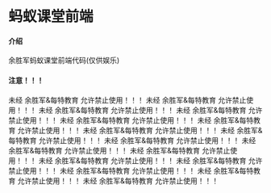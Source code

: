 # 蚂蚁课堂前端

#### 介绍
余胜军蚂蚁课堂前端代码(仅供娱乐)

#### 注意！！！
未经 余胜军&每特教育 允许禁止使用！！！
未经 余胜军&每特教育 允许禁止使用！！！
未经 余胜军&每特教育 允许禁止使用！！！
未经 余胜军&每特教育 允许禁止使用！！！
未经 余胜军&每特教育 允许禁止使用！！！
未经 余胜军&每特教育 允许禁止使用！！！
未经 余胜军&每特教育 允许禁止使用！！！
未经 余胜军&每特教育 允许禁止使用！！！
未经 余胜军&每特教育 允许禁止使用！！！
未经 余胜军&每特教育 允许禁止使用！！！
未经 余胜军&每特教育 允许禁止使用！！！
未经 余胜军&每特教育 允许禁止使用！！！
未经 余胜军&每特教育 允许禁止使用！！！
未经 余胜军&每特教育 允许禁止使用！！！
未经 余胜军&每特教育 允许禁止使用！！！
未经 余胜军&每特教育 允许禁止使用！！！